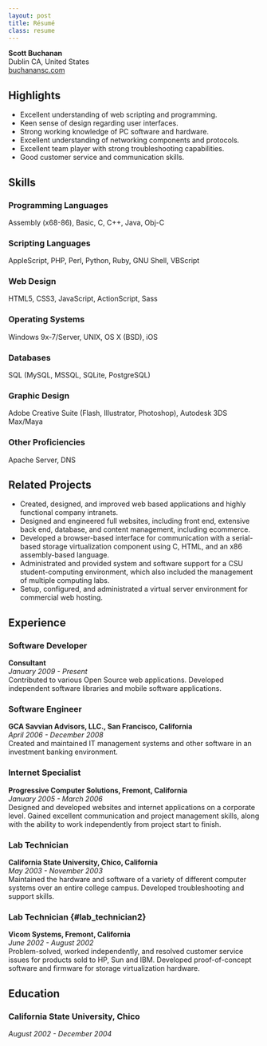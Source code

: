 ```yaml
---
layout: post
title: Résumé
class: resume
---
```


<div itemscope="1" itemtype="http://schema.org/Person">
    <strong><span itemprop="name">
        <span itemprop="givenName">Scott</span>
        <span itemprop="familyName">Buchanan</span>
    </span></strong><br>
    <meta itemprop="jobTitle" content="Software Engineer" />
    <span itemprop="address" itemscope="1" itemtype="http://schema.org/PostalAddress">
        <span itemprop="addressLocality">Dublin</span>
        <span itemprop="addressRegion">CA</span>,
        <span itemprop="addressCountry">United States</span>
    </span><br>
    <a href="http://buchanansc.com" itemprop="url">buchanansc.com</a>
</div>

<div markdown="1" class="resume-highlights">

## Highlights

* Excellent understanding of web scripting and programming.
* Keen sense of design regarding user interfaces.
* Strong working knowledge of PC software and hardware.
* Excellent understanding of networking components and protocols.
* Excellent team player with strong troubleshooting capabilities.
* Good customer service and communication skills.

</div>

<div markdown="1" class="resume-skills">

## Skills

### Programming Languages
Assembly (x68-86), Basic, C, C++, Java, Obj-C

### Scripting Languages
AppleScript, PHP, Perl, Python, Ruby, GNU Shell, VBScript

### Web Design
HTML5, CSS3, JavaScript, ActionScript, Sass

### Operating Systems
Windows 9x-7/Server, UNIX, OS X (BSD), iOS

### Databases
SQL (MySQL, MSSQL, SQLite, PostgreSQL)

### Graphic Design
Adobe Creative Suite (Flash, Illustrator, Photoshop), Autodesk 3DS Max/Maya

### Other Proficiencies
Apache Server, DNS

</div>

<div markdown="1" class="resume-related">

## Related Projects

* Created, designed, and improved web based applications and highly functional
  company intranets.
* Designed and engineered full websites, including front end, extensive back end,
  database, and content management, including ecommerce.
* Developed a browser-based interface for communication with a serial-based
  storage virtualization component using C, HTML, and an x86 assembly-based
  language.
* Administrated and provided system and software support for a CSU
  student-computing environment, which also included the management of multiple
  computing labs.
* Setup, configured, and administrated a virtual server environment for commercial
  web hosting.

</div>

<div markdown="1" class="resume-experience">
    
## Experience

### Software Developer

**Consultant**  
*January 2009 - Present*  
Contributed to various Open Source web applications. Developed independent
software libraries and mobile software applications.

### Software Engineer

**GCA Savvian Advisors, LLC., San Francisco, California**  
*April 2006 - December 2008*  
Created and maintained IT management systems and other software in an investment
banking environment.

### Internet Specialist

**Progressive Computer Solutions, Fremont, California**  
*January 2005 - March 2006*  
Designed and developed websites and internet applications on a corporate level.
Gained excellent communication and project management skills, along with the
ability to work independently from project start to finish.

### Lab Technician

**California State University, Chico, California**  
*May 2003 - November 2003*  
Maintained the hardware and software of a variety of different computer systems
over an entire college campus. Developed troubleshooting and support skills.

### Lab Technician {#lab_technician2}

**Vicom Systems, Fremont, California**  
*June 2002 - August 2002*  
Problem-solved, worked independently, and resolved customer service issues for
products sold to HP, Sun and IBM. Developed proof-of-concept software and
firmware for storage virtualization hardware.

</div>

<div markdown="1" class="resume-education">
    
## Education

### California State University, Chico

*August 2002 - December 2004*

</div>
